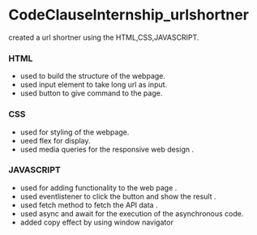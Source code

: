 # CodeClauseInternship_urlshortner
created a url shortner using the HTML,CSS,JAVASCRIPT.
<h3>HTML</h3>
<ul>
  <li>used to build the structure of the webpage.</li>
  <li>used input element to take long url as input.</li>
  <li>used button to give command to the page.</li>
</ul>
<h3>CSS</h3>
<ul>
  <li>used for styling of the webpage.</li>
  <li>ueed flex for display.</li>
  <li>used media queries for the responsive web design .</li>
</ul>
<h3>JAVASCRIPT</h3>
<ul>
  <li>used for adding functionality to the web page .</li>
  <li>used eventlistener to click the button and show the result .</li>
  <li>used fetch method to fetch the API data .</li>
  <li>used async and await for the execution of the asynchronous code.</li>
  <li>added copy effect by using window navigator </li>
</ul>
